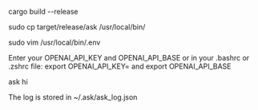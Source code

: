 cargo build --release

sudo cp target/release/ask /usr/local/bin/

sudo vim /usr/local/bin/.env

Enter your OPENAI_API_KEY and OPENAI_API_BASE or in your .bashrc or .zshrc file: export OPENAI_API_KEY= and export OPENAI_API_BASE

ask hi

The log is stored in ~/.ask/ask_log.json